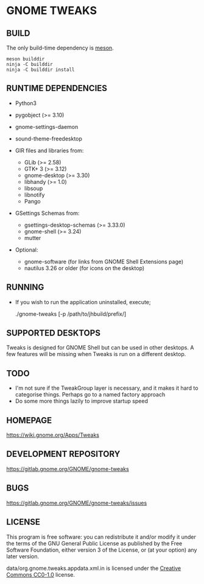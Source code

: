 GNOME TWEAKS
================


BUILD
-----
The only build-time dependency is [meson](https://mesonbuild.com/).

    meson builddir
    ninja -C builddir
    ninja -C builddir install

RUNTIME DEPENDENCIES
--------------------
* Python3
* pygobject (>= 3.10)
* gnome-settings-daemon
* sound-theme-freedesktop

* GIR files and libraries from:
  - GLib (>= 2.58)
  - GTK+ 3 (>= 3.12)
  - gnome-desktop (>= 3.30)
  - libhandy (>= 1.0)
  - libsoup
  - libnotify
  - Pango

* GSettings Schemas from:
  - gsettings-desktop-schemas (>= 3.33.0)
  - gnome-shell (>= 3.24)
  - mutter

* Optional:
   - gnome-software (for links from GNOME Shell Extensions page)
   - nautilus 3.26 or older (for icons on the desktop)

RUNNING
-------
 * If you wish to run the application uninstalled, execute;

    ./gnome-tweaks [-p /path/to/jhbuild/prefix/]

SUPPORTED DESKTOPS
------------------
Tweaks is designed for GNOME Shell but can be used in other desktops.
A few features will be missing when Tweaks is run on a different desktop.

TODO
----
 * I'm not sure if the TweakGroup layer is necessary, and it makes
   it hard to categorise things. Perhaps go to a named factory approach
 * Do some more things lazily to improve startup speed

HOMEPAGE
--------
https://wiki.gnome.org/Apps/Tweaks

DEVELOPMENT REPOSITORY
----------------------
https://gitlab.gnome.org/GNOME/gnome-tweaks

BUGS
----
https://gitlab.gnome.org/GNOME/gnome-tweaks/issues

LICENSE
-------
This program is free software: you can redistribute it and/or modify it under
the terms of the GNU General Public License as published by the Free Software
Foundation, either version 3 of the License, or (at your option) any later version.

data/org.gnome.tweaks.appdata.xml.in is licensed under the [Creative Commons
CC0-1.0](https://creativecommons.org/publicdomain/zero/1.0/legalcode) license.
